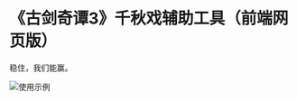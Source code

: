 # 《古剑奇谭3》千秋戏辅助工具（前端网页版）

稳住，我们能赢。

![使用示例](https://images.gitee.com/uploads/images/2020/0210/195716_6e7a6b6d_1022558.png "屏幕截图.png")